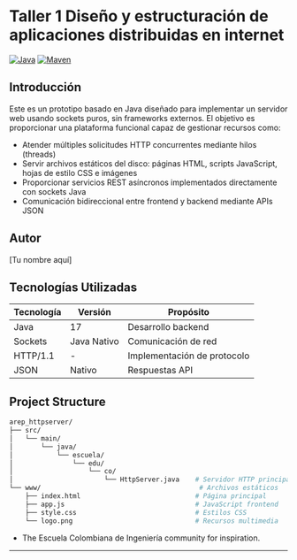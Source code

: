 # Taller 1 Diseño y estructuración de aplicaciones distribuidas en internet

[![Java](https://img.shields.io/badge/Java-17-orange.svg)](https://www.oracle.com/java/technologies/javase/jdk17-archive-downloads.html)
[![Maven](https://img.shields.io/badge/Maven-3.x-blue.svg)](https://maven.apache.org/)

## Introducción

Este es un prototipo basado en Java diseñado para implementar un servidor web usando sockets puros, sin frameworks externos. El objetivo es proporcionar una plataforma funcional capaz de gestionar recursos como:

- Atender múltiples solicitudes HTTP concurrentes mediante hilos (threads)
- Servir archivos estáticos del disco: páginas HTML, scripts JavaScript, hojas de estilo CSS e imágenes
- Proporcionar servicios REST asíncronos implementados directamente con sockets Java
- Comunicación bidireccional entre frontend y backend mediante APIs JSON

## Autor

[Tu nombre aquí]

## Tecnologías Utilizadas

| Tecnología      | Versión       | Propósito                   |
|-----------------|---------------|-----------------------------|
| Java            | 17            | Desarrollo backend          |
| Sockets         | Java Nativo   | Comunicación de red         |
| HTTP/1.1        | -             | Implementación de protocolo |
| JSON            | Nativo        | Respuestas API              |


## Project Structure

```bash
arep_httpserver/
├── src/
│   └── main/
│       └── java/
│           └── escuela/
│               └── edu/
│                   └── co/
│                       └── HttpServer.java    # Servidor HTTP principal
└── www/                                        # Archivos estáticos
    ├── index.html                             # Página principal
    ├── app.js                                 # JavaScript frontend
    ├── style.css                              # Estilos CSS
    └── logo.png                               # Recursos multimedia
```



- The Escuela Colombiana de Ingeniería community for inspiration.

---

